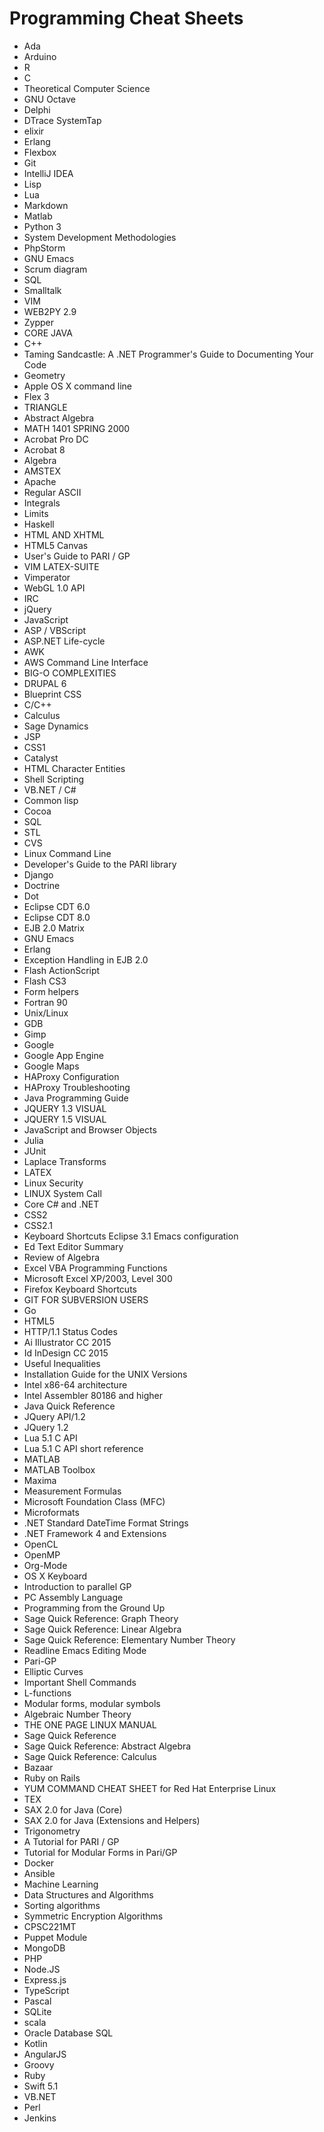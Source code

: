 # Programming Cheat Sheets
<ul>

                             

 <li><a target="_blank" href="https://github.com/manjunath5496/Programming-Cheat-Sheets/blob/master/ch(1).pdf" style="text-decoration:none;">Ada</a></li>

 <li><a target="_blank" href="https://github.com/manjunath5496/Programming-Cheat-Sheets/blob/master/ch(2).pdf" style="text-decoration:none;">Arduino</a></li>

<li><a target="_blank" href="https://github.com/manjunath5496/Programming-Cheat-Sheets/blob/master/ch(3).pdf" style="text-decoration:none;">R</a></li>
 <li><a target="_blank" href="https://github.com/manjunath5496/Programming-Cheat-Sheets/blob/master/ch(4).pdf" style="text-decoration:none;">C</a></li>                              
<li><a target="_blank" href="https://github.com/manjunath5496/Programming-Cheat-Sheets/blob/master/ch(5).pdf" style="text-decoration:none;">Theoretical Computer Science</a></li>
<li><a target="_blank" href="https://github.com/manjunath5496/Programming-Cheat-Sheets/blob/master/ch(6).pdf" style="text-decoration:none;">GNU Octave</a></li>
 <li><a target="_blank" href="https://github.com/manjunath5496/Programming-Cheat-Sheets/blob/master/ch(7).pdf" style="text-decoration:none;">Delphi</a></li>

 <li><a target="_blank" href="https://github.com/manjunath5496/Programming-Cheat-Sheets/blob/master/ch(8).pdf" style="text-decoration:none;"> DTrace SystemTap </a></li>
   <li><a target="_blank" href="https://github.com/manjunath5496/Programming-Cheat-Sheets/blob/master/ch(9).pdf" style="text-decoration:none;">elixir</a></li>
  
   
 <li><a target="_blank" href="https://github.com/manjunath5496/Programming-Cheat-Sheets/blob/master/ch(10).pdf" style="text-decoration:none;">Erlang </a></li>                              
<li><a target="_blank" href="https://github.com/manjunath5496/Programming-Cheat-Sheets/blob/master/ch(11).pdf" style="text-decoration:none;">Flexbox</a></li>
<li><a target="_blank" href="https://github.com/manjunath5496/Programming-Cheat-Sheets/blob/master/ch(12).pdf" style="text-decoration:none;">Git</a></li>
<li><a target="_blank" href="https://github.com/manjunath5496/Programming-Cheat-Sheets/blob/master/ch(13).pdf" style="text-decoration:none;">IntelliJ IDEA</a></li>

<li><a target="_blank" href="https://github.com/manjunath5496/Programming-Cheat-Sheets/blob/master/ch(14).pdf" style="text-decoration:none;">Lisp</a></li>
                              
<li><a target="_blank" href="https://github.com/manjunath5496/Programming-Cheat-Sheets/blob/master/ch(15).pdf" style="text-decoration:none;">Lua</a></li>

<li><a target="_blank" href="https://github.com/manjunath5496/Programming-Cheat-Sheets/blob/master/ch(16).pdf" style="text-decoration:none;">Markdown</a></li>

  <li><a target="_blank" href="https://github.com/manjunath5496/Programming-Cheat-Sheets/blob/master/ch(17).pdf" style="text-decoration:none;">Matlab</a></li>   
  
<li><a target="_blank" href="https://github.com/manjunath5496/Programming-Cheat-Sheets/blob/master/ch(18).pdf" style="text-decoration:none;">Python 3</a></li> 

  
<li><a target="_blank" href="https://github.com/manjunath5496/Programming-Cheat-Sheets/blob/master/ch(19).pdf" style="text-decoration:none;">System Development Methodologies</a></li> 

<li><a target="_blank" href="https://github.com/manjunath5496/Programming-Cheat-Sheets/blob/master/ch(20).pdf" style="text-decoration:none;">PhpStorm</a></li>

<li><a target="_blank" href="https://github.com/manjunath5496/Programming-Cheat-Sheets/blob/master/ch(21).pdf" style="text-decoration:none;">GNU Emacs</a></li>
<li><a target="_blank" href="https://github.com/manjunath5496/Programming-Cheat-Sheets/blob/master/ch(22).pdf" style="text-decoration:none;">Scrum diagram</a></li> 
 <li><a target="_blank" href="https://github.com/manjunath5496/Programming-Cheat-Sheets/blob/master/ch(23).pdf" style="text-decoration:none;">SQL</a></li> 
 

   <li><a target="_blank" href="https://github.com/manjunath5496/Programming-Cheat-Sheets/blob/master/ch(24).pdf" style="text-decoration:none;">Smalltalk</a></li>
 
   <li><a target="_blank" href="https://github.com/manjunath5496/Programming-Cheat-Sheets/blob/master/ch(25).pdf" style="text-decoration:none;">VIM</a></li>                              
 <li><a target="_blank" href="https://github.com/manjunath5496/Programming-Cheat-Sheets/blob/master/ch(26).pdf" style="text-decoration:none;">WEB2PY 2.9</a></li>
 <li><a target="_blank" href="https://github.com/manjunath5496/Programming-Cheat-Sheets/blob/master/ch(27).pdf" style="text-decoration:none;">Zypper</a></li>
  <li><a target="_blank" href="https://github.com/manjunath5496/Programming-Cheat-Sheets/blob/master/ch(28).pdf" style="text-decoration:none;">CORE JAVA</a></li>
 
   <li><a target="_blank" href="https://github.com/manjunath5496/Programming-Cheat-Sheets/blob/master/ch(29).pdf" style="text-decoration:none;">C++ </a></li>                              
<li><a target="_blank" href="https://github.com/manjunath5496/Programming-Cheat-Sheets/blob/master/ch(30).pdf" style="text-decoration:none;">Taming Sandcastle: A .NET Programmer's Guide to Documenting Your Code</a></li>
 
   <li><a target="_blank" href="https://github.com/manjunath5496/Programming-Cheat-Sheets/blob/master/ch(31).pdf" style="text-decoration:none;">Geometry</a></li> 
    <li><a target="_blank" href="https://github.com/manjunath5496/Programming-Cheat-Sheets/blob/master/ch(32).pdf" style="text-decoration:none;">Apple OS X command line</a></li> 

   <li><a target="_blank" href="https://github.com/manjunath5496/Programming-Cheat-Sheets/blob/master/ch(33).pdf" style="text-decoration:none;">Flex 3</a></li>                              

  <li><a target="_blank" href="https://github.com/manjunath5496/Programming-Cheat-Sheets/blob/master/ch(34).pdf" style="text-decoration:none;">TRIANGLE</a></li> 
 
  <li><a target="_blank" href="https://github.com/manjunath5496/Programming-Cheat-Sheets/blob/master/ch(35).pdf" style="text-decoration:none;">Abstract Algebra</a></li> 

  <li><a target="_blank" href="https://github.com/manjunath5496/Programming-Cheat-Sheets/blob/master/ch(36).pdf" style="text-decoration:none;">MATH 1401 SPRING 2000</a></li> 
 
<li><a target="_blank" href="https://github.com/manjunath5496/Programming-Cheat-Sheets/blob/master/ch(37).pdf" style="text-decoration:none;">Acrobat Pro DC</a></li>
 <li><a target="_blank" href="https://github.com/manjunath5496/Programming-Cheat-Sheets/blob/master/ch(38).pdf" style="text-decoration:none;">Acrobat 8</a></li>
<li><a target="_blank" href="https://github.com/manjunath5496/Programming-Cheat-Sheets/blob/master/ch(39).pdf" style="text-decoration:none;">Algebra</a></li>
 <li><a target="_blank" href="https://github.com/manjunath5496/Programming-Cheat-Sheets/blob/master/ch(40).pdf" style="text-decoration:none;">AMSTEX</a></li>                              
<li><a target="_blank" href="https://github.com/manjunath5496/Programming-Cheat-Sheets/blob/master/ch(41).pdf" style="text-decoration:none;">Apache</a></li>
<li><a target="_blank" href="https://github.com/manjunath5496/Programming-Cheat-Sheets/blob/master/ch(42).pdf" style="text-decoration:none;">Regular ASCII</a></li>
 
   <li><a target="_blank" href="https://github.com/manjunath5496/Programming-Cheat-Sheets/blob/master/ch(43).pdf" style="text-decoration:none;">Integrals</a></li>
 <li><a target="_blank" href="https://github.com/manjunath5496/Programming-Cheat-Sheets/blob/master/ch(44).pdf" style="text-decoration:none;">Limits</a></li>
   <li><a target="_blank" href="https://github.com/manjunath5496/Programming-Cheat-Sheets/blob/master/ch(45).pdf" style="text-decoration:none;">Haskell</a></li>  
   
<li><a target="_blank" href="https://github.com/manjunath5496/Programming-Cheat-Sheets/blob/master/ch(46).pdf" style="text-decoration:none;">HTML AND XHTML</a></li> 
                             
<li><a target="_blank" href="https://github.com/manjunath5496/Programming-Cheat-Sheets/blob/master/ch(47).pdf" style="text-decoration:none;">HTML5 Canvas</a></li>
<li><a target="_blank" href="https://github.com/manjunath5496/Programming-Cheat-Sheets/blob/master/ch(48).pdf" style="text-decoration:none;">User's Guide to PARI / GP</a></li>

<li><a target="_blank" href="https://github.com/manjunath5496/Programming-Cheat-Sheets/blob/master/ch(49).pdf" style="text-decoration:none;">VIM LATEX-SUITE</a></li>
                              
<li><a target="_blank" href="https://github.com/manjunath5496/Programming-Cheat-Sheets/blob/master/ch(50).pdf" style="text-decoration:none;">
Vimperator</a></li>
<li><a target="_blank" href="https://github.com/manjunath5496/Programming-Cheat-Sheets/blob/master/ch(51).pdf" style="text-decoration:none;">WebGL 1.0 API</a></li>
<li><a target="_blank" href="https://github.com/manjunath5496/Programming-Cheat-Sheets/blob/master/ch(52).pdf" style="text-decoration:none;">IRC</a></li>

<li><a target="_blank" href="https://github.com/manjunath5496/Programming-Cheat-Sheets/blob/master/ch(53).pdf" style="text-decoration:none;">jQuery</a></li>
 
<li><a target="_blank" href="https://github.com/manjunath5496/Programming-Cheat-Sheets/blob/master/ch(54).pdf" style="text-decoration:none;">JavaScript </a></li>


<li><a target="_blank" href="https://github.com/manjunath5496/Programming-Cheat-Sheets/blob/master/ch(55).pdf" style="text-decoration:none;">ASP / VBScript</a></li>
 
  <li><a target="_blank" href="https://github.com/manjunath5496/Programming-Cheat-Sheets/blob/master/ch(56).pdf" style="text-decoration:none;">ASP.NET Life-cycle</a></li>                              

  <li><a target="_blank" href="https://github.com/manjunath5496/Programming-Cheat-Sheets/blob/master/ch(57).pdf" style="text-decoration:none;">AWK</a></li>
 
   <li><a target="_blank" href="https://github.com/manjunath5496/Programming-Cheat-Sheets/blob/master/ch(58).pdf" style="text-decoration:none;">AWS Command Line Interface</a></li>
    <li><a target="_blank" href="https://github.com/manjunath5496/Programming-Cheat-Sheets/blob/master/ch(59).pdf" style="text-decoration:none;">BIG-O COMPLEXITIES</a></li>
 
  <li><a target="_blank" href="https://github.com/manjunath5496/Programming-Cheat-Sheets/blob/master/ch(60).pdf" style="text-decoration:none;">DRUPAL 6 </a></li>
 
   <li><a target="_blank" href="https://github.com/manjunath5496/Programming-Cheat-Sheets/blob/master/ch(61).pdf" style="text-decoration:none;">Blueprint CSS</a></li>
 
   <li><a target="_blank" href="https://github.com/manjunath5496/Programming-Cheat-Sheets/blob/master/ch(62).pdf" style="text-decoration:none;">C/C++</a></li>
 
   <li><a target="_blank" href="https://github.com/manjunath5496/Programming-Cheat-Sheets/blob/master/ch(63).pdf" style="text-decoration:none;">Calculus</a></li>                              

  <li><a target="_blank" href="https://github.com/manjunath5496/Programming-Cheat-Sheets/blob/master/ch(64).pdf" style="text-decoration:none;">Sage Dynamics</a></li>
 
   <li><a target="_blank" href="https://github.com/manjunath5496/Programming-Cheat-Sheets/blob/master/ch(65).pdf" style="text-decoration:none;">JSP </a></li> 

   <li><a target="_blank" href="https://github.com/manjunath5496/Programming-Cheat-Sheets/blob/master/ch(66).pdf" style="text-decoration:none;">CSS1</a></li> 
 
   <li><a target="_blank" href="https://github.com/manjunath5496/Programming-Cheat-Sheets/blob/master/ch(67).pdf" style="text-decoration:none;">Catalyst</a></li>                              

  <li><a target="_blank" href="https://github.com/manjunath5496/Programming-Cheat-Sheets/blob/master/ch(68).pdf" style="text-decoration:none;">HTML Character Entities</a></li> 
 
  
   <li><a target="_blank" href="https://github.com/manjunath5496/Programming-Cheat-Sheets/blob/master/ch(69).pdf" style="text-decoration:none;">Shell Scripting</a></li>                              

  <li><a target="_blank" href="https://github.com/manjunath5496/Programming-Cheat-Sheets/blob/master/ch(70).pdf" style="text-decoration:none;">VB.NET / C#</a></li> 
  
 
 <li><a target="_blank" href="https://github.com/manjunath5496/Programming-Cheat-Sheets/blob/master/ch(71).pdf" style="text-decoration:none;">Common
lisp</a></li>
 
 <li><a target="_blank" href="https://github.com/manjunath5496/Programming-Cheat-Sheets/blob/master/ch(72).pdf" style="text-decoration:none;">Cocoa</a></li> 
 
 
 <li><a target="_blank" href="https://github.com/manjunath5496/Programming-Cheat-Sheets/blob/master/ch(73).pdf" style="text-decoration:none;">SQL</a></li>
  <li><a target="_blank" href="https://github.com/manjunath5496/Programming-Cheat-Sheets/blob/master/ch(74).pdf" style="text-decoration:none;">STL</a></li>
 
<li><a target="_blank" href="https://github.com/manjunath5496/Programming-Cheat-Sheets/blob/master/ch(75).pdf" style="text-decoration:none;">CVS</a></li>                        
<li><a target="_blank" href="https://github.com/manjunath5496/Programming-Cheat-Sheets/blob/master/ch(76).pdf" style="text-decoration:none;">Linux Command Line</a></li>

 <li><a target="_blank" href="https://github.com/manjunath5496/Programming-Cheat-Sheets/blob/master/ch(77).pdf" style="text-decoration:none;">Developer's Guide
to the PARI library</a></li> 
 
 
 <li><a target="_blank" href="https://github.com/manjunath5496/Programming-Cheat-Sheets/blob/master/ch(78).pdf" style="text-decoration:none;">Django</a></li>
  <li><a target="_blank" href="https://github.com/manjunath5496/Programming-Cheat-Sheets/blob/master/ch(79).pdf" style="text-decoration:none;">Doctrine</a></li>


 <li><a target="_blank" href="https://github.com/manjunath5496/Programming-Cheat-Sheets/blob/master/ch(80).pdf" style="text-decoration:none;">Dot</a></li> 
 
 
 <li><a target="_blank" href="https://github.com/manjunath5496/Programming-Cheat-Sheets/blob/master/ch(81).pdf" style="text-decoration:none;">Eclipse CDT 6.0</a></li>
  <li><a target="_blank" href="https://github.com/manjunath5496/Programming-Cheat-Sheets/blob/master/ch(82).pdf" style="text-decoration:none;">Eclipse CDT 8.0</a></li>

 <li><a target="_blank" href="https://github.com/manjunath5496/Programming-Cheat-Sheets/blob/master/ch(83).pdf" style="text-decoration:none;">EJB 2.0 Matrix</a></li>
  <li><a target="_blank" href="https://github.com/manjunath5496/Programming-Cheat-Sheets/blob/master/ch(84).pdf" style="text-decoration:none;">GNU Emacs</a></li>

 <li><a target="_blank" href="https://github.com/manjunath5496/Programming-Cheat-Sheets/blob/master/ch(85).pdf" style="text-decoration:none;">Erlang</a></li>
  <li><a target="_blank" href="https://github.com/manjunath5496/Programming-Cheat-Sheets/blob/master/ch(86).pdf" style="text-decoration:none;">Exception Handling in EJB 2.0</a></li>

 <li><a target="_blank" href="https://github.com/manjunath5496/Programming-Cheat-Sheets/blob/master/ch(87).pdf" style="text-decoration:none;">Flash ActionScript</a></li>
  <li><a target="_blank" href="https://github.com/manjunath5496/Programming-Cheat-Sheets/blob/master/ch(88).pdf" style="text-decoration:none;">Flash CS3</a></li>
  <li><a target="_blank" href="https://github.com/manjunath5496/Programming-Cheat-Sheets/blob/master/ch(89).pdf" style="text-decoration:none;">Form helpers</a></li>
  
  
  <li><a target="_blank" href="https://github.com/manjunath5496/Programming-Cheat-Sheets/blob/master/ch(90).pdf" style="text-decoration:none;"> Fortran 90</a></li>
  <li><a target="_blank" href="https://github.com/manjunath5496/Programming-Cheat-Sheets/blob/master/ch(91).pdf" style="text-decoration:none;">Unix/Linux</a></li>

 <li><a target="_blank" href="https://github.com/manjunath5496/Programming-Cheat-Sheets/blob/master/ch(92).pdf" style="text-decoration:none;">GDB</a></li>
  <li><a target="_blank" href="https://github.com/manjunath5496/Programming-Cheat-Sheets/blob/master/ch(93).pdf" style="text-decoration:none;"> Gimp</a></li>
  <li><a target="_blank" href="https://github.com/manjunath5496/Programming-Cheat-Sheets/blob/master/ch(94).pdf" style="text-decoration:none;">Google</a></li> 
  
   <li><a target="_blank" href="https://github.com/manjunath5496/Programming-Cheat-Sheets/blob/master/ch(95).pdf" style="text-decoration:none;">Google App Engine</a></li>  
  
<li><a target="_blank" href="https://github.com/manjunath5496/Programming-Cheat-Sheets/blob/master/ch(96).pdf" style="text-decoration:none;">Google Maps</a></li> 
  
  
<li><a target="_blank" href="https://github.com/manjunath5496/Programming-Cheat-Sheets/blob/master/ch(97).pdf" style="text-decoration:none;">HAProxy Configuration</a></li>


 <li><a target="_blank" href="https://github.com/manjunath5496/Programming-Cheat-Sheets/blob/master/ch(98).pdf" style="text-decoration:none;">HAProxy Troubleshooting</a></li> 
  
   <li><a target="_blank" href="https://github.com/manjunath5496/Programming-Cheat-Sheets/blob/master/ch(99).pdf" style="text-decoration:none;">Java Programming Guide</a></li>  
  
<li><a target="_blank" href="https://github.com/manjunath5496/Programming-Cheat-Sheets/blob/master/ch(100).pdf" style="text-decoration:none;">JQUERY 1.3 VISUAL</a></li>  
  
 <li><a target="_blank" href="https://github.com/manjunath5496/Programming-Cheat-Sheets/blob/master/ch(101).pdf" style="text-decoration:none;">JQUERY 1.5 VISUAL</a></li> 
  
   <li><a target="_blank" href="https://github.com/manjunath5496/Programming-Cheat-Sheets/blob/master/ch(102).pdf" style="text-decoration:none;">JavaScript and Browser Objects</a></li> 
  
   
 <li><a target="_blank" href="https://github.com/manjunath5496/Programming-Cheat-Sheets/blob/master/ch(103).pdf" style="text-decoration:none;">Julia </a></li> 
  
   <li><a target="_blank" href="https://github.com/manjunath5496/Programming-Cheat-Sheets/blob/master/ch(104).pdf" style="text-decoration:none;">JUnit</a></li>  
   
 <li><a target="_blank" href="https://github.com/manjunath5496/Programming-Cheat-Sheets/blob/master/ch(105).pdf" style="text-decoration:none;">Laplace Transforms</a></li> 
 
<li><a target="_blank" href="https://github.com/manjunath5496/Programming-Cheat-Sheets/blob/master/ch(106).pdf" style="text-decoration:none;">LATEX</a></li> 
  
   <li><a target="_blank" href="https://github.com/manjunath5496/Programming-Cheat-Sheets/blob/master/ch(107).pdf" style="text-decoration:none;">Linux Security</a></li> 
  
   
 <li><a target="_blank" href="https://github.com/manjunath5496/Programming-Cheat-Sheets/blob/master/ch(108).pdf" style="text-decoration:none;">LINUX System Call</a></li> 
  

  
   <li><a target="_blank" href="https://github.com/manjunath5496/Programming-Cheat-Sheets/blob/master/ch(109).pdf" style="text-decoration:none;">Core C# and .NET</a></li>  
   
 <li><a target="_blank" href="https://github.com/manjunath5496/Programming-Cheat-Sheets/blob/master/ch(110).pdf" style="text-decoration:none;">CSS2 </a></li>  
   
<li><a target="_blank" href="https://github.com/manjunath5496/Programming-Cheat-Sheets/blob/master/ch(111).pdf" style="text-decoration:none;">CSS2.1</a></li> 
  
   
 <li><a target="_blank" href="https://github.com/manjunath5496/Programming-Cheat-Sheets/blob/master/ch(112).pdf" style="text-decoration:none;">Keyboard Shortcuts Eclipse 3.1
Emacs configuration</a></li> 
  
   <li><a target="_blank" href="https://github.com/manjunath5496/Programming-Cheat-Sheets/blob/master/ch(113).pdf" style="text-decoration:none;">Ed Text Editor Summary</a></li>  
   
<li><a target="_blank" href="https://github.com/manjunath5496/Programming-Cheat-Sheets/blob/master/ch(114).pdf" style="text-decoration:none;">Review of Algebra</a></li>
 <li><a target="_blank" href="https://github.com/manjunath5496/Programming-Cheat-Sheets/blob/master/ch(115).pdf" style="text-decoration:none;">Excel VBA Programming Functions</a></li>  
   
 <li><a target="_blank" href="https://github.com/manjunath5496/Programming-Cheat-Sheets/blob/master/ch(116).pdf" style="text-decoration:none;">Microsoft Excel XP/2003, Level 300</a></li>   
   
   <li><a target="_blank" href="https://github.com/manjunath5496/Programming-Cheat-Sheets/blob/master/ch(117).pdf" style="text-decoration:none;">Firefox Keyboard Shortcuts</a></li>  
   
 <li><a target="_blank" href="https://github.com/manjunath5496/Programming-Cheat-Sheets/blob/master/ch(118).pdf" style="text-decoration:none;">GIT FOR SUBVERSION USERS</a></li>  
   
  <li><a target="_blank" href="https://github.com/manjunath5496/Programming-Cheat-Sheets/blob/master/ch(119).pdf" style="text-decoration:none;">Go</a></li> 
  
   <li><a target="_blank" href="https://github.com/manjunath5496/Programming-Cheat-Sheets/blob/master/ch(120).pdf" style="text-decoration:none;">HTML5</a></li>  
   
 <li><a target="_blank" href="https://github.com/manjunath5496/Programming-Cheat-Sheets/blob/master/ch(121).pdf" style="text-decoration:none;">HTTP/1.1 Status Codes</a></li>   
   
   <li><a target="_blank" href="https://github.com/manjunath5496/Programming-Cheat-Sheets/blob/master/ch(122).pdf" style="text-decoration:none;">Ai Illustrator
CC 2015 </a></li>  
     
<li><a target="_blank" href="https://github.com/manjunath5496/Programming-Cheat-Sheets/blob/master/ch(123).pdf" style="text-decoration:none;">Id InDesign
CC 2015</a></li>  
   
 <li><a target="_blank" href="https://github.com/manjunath5496/Programming-Cheat-Sheets/blob/master/ch(124).pdf" style="text-decoration:none;">Useful Inequalities</a></li>   
   
   <li><a target="_blank" href="https://github.com/manjunath5496/Programming-Cheat-Sheets/blob/master/ch(125).pdf" style="text-decoration:none;">Installation Guide for the UNIX Versions</a></li>   
   
   <li><a target="_blank" href="https://github.com/manjunath5496/Programming-Cheat-Sheets/blob/master/ch(126).pdf" style="text-decoration:none;">Intel x86-64 architecture </a></li> 
   
<li><a target="_blank" href="https://github.com/manjunath5496/Programming-Cheat-Sheets/blob/master/ch(127).pdf" style="text-decoration:none;">Intel Assembler 80186 and higher</a></li>  
   
 <li><a target="_blank" href="https://github.com/manjunath5496/Programming-Cheat-Sheets/blob/master/ch(128).pdf" style="text-decoration:none;">Java Quick Reference</a></li>   
   
   <li><a target="_blank" href="https://github.com/manjunath5496/Programming-Cheat-Sheets/blob/master/ch(129).pdf" style="text-decoration:none;">JQuery API/1.2</a></li>   
   
   <li><a target="_blank" href="https://github.com/manjunath5496/Programming-Cheat-Sheets/blob/master/ch(130).pdf" style="text-decoration:none;">JQuery 1.2 </a></li>    
   
<li><a target="_blank" href="https://github.com/manjunath5496/Programming-Cheat-Sheets/blob/master/ch(131).pdf" style="text-decoration:none;">Lua 5.1 C API</a></li>   
   
   <li><a target="_blank" href="https://github.com/manjunath5496/Programming-Cheat-Sheets/blob/master/ch(132).pdf" style="text-decoration:none;">Lua 5.1 C API short reference</a></li>   
   
 <li><a target="_blank" href="https://github.com/manjunath5496/Programming-Cheat-Sheets/blob/master/ch(133).pdf" style="text-decoration:none;">MATLAB</a></li>     
   
 
 <li><a target="_blank" href="https://github.com/manjunath5496/Programming-Cheat-Sheets/blob/master/ch(134).pdf" style="text-decoration:none;">MATLAB Toolbox</a></li>

 <li><a target="_blank" href="https://github.com/manjunath5496/Programming-Cheat-Sheets/blob/master/ch(135).pdf" style="text-decoration:none;">Maxima</a></li>

<li><a target="_blank" href="https://github.com/manjunath5496/Programming-Cheat-Sheets/blob/master/ch(136).pdf" style="text-decoration:none;">Measurement Formulas</a></li>
 <li><a target="_blank" href="https://github.com/manjunath5496/Programming-Cheat-Sheets/blob/master/ch(137).pdf" style="text-decoration:none;">Microsoft Foundation Class (MFC)</a></li>                              
<li><a target="_blank" href="https://github.com/manjunath5496/Programming-Cheat-Sheets/blob/master/ch(138).pdf" style="text-decoration:none;">Microformats</a></li>
<li><a target="_blank" href="https://github.com/manjunath5496/Programming-Cheat-Sheets/blob/master/ch(139).pdf" style="text-decoration:none;">.NET Standard DateTime Format Strings</a></li>
 <li><a target="_blank" href="https://github.com/manjunath5496/Programming-Cheat-Sheets/blob/master/ch(140).pdf" style="text-decoration:none;">.NET Framework 4 and Extensions</a></li>

 <li><a target="_blank" href="https://github.com/manjunath5496/Programming-Cheat-Sheets/blob/master/ch(141).pdf" style="text-decoration:none;"> OpenCL</a></li>
   <li><a target="_blank" href="https://github.com/manjunath5496/Programming-Cheat-Sheets/blob/master/ch(142).pdf" style="text-decoration:none;">OpenMP</a></li>                             
 <li><a target="_blank" href="https://github.com/manjunath5496/Programming-Cheat-Sheets/blob/master/ch(143).pdf" style="text-decoration:none;">Org-Mode</a></li>                              
<li><a target="_blank" href="https://github.com/manjunath5496/Programming-Cheat-Sheets/blob/master/ch(144).pdf" style="text-decoration:none;">OS X Keyboard</a></li>
<li><a target="_blank" href="https://github.com/manjunath5496/Programming-Cheat-Sheets/blob/master/ch(145).pdf" style="text-decoration:none;">Introduction
to parallel GP</a></li>
<li><a target="_blank" href="https://github.com/manjunath5496/Programming-Cheat-Sheets/blob/master/ch(146).pdf" style="text-decoration:none;">PC Assembly Language</a></li>
                              
<li><a target="_blank" href="https://github.com/manjunath5496/Programming-Cheat-Sheets/blob/master/ch(147).pdf" style="text-decoration:none;">Programming from the Ground Up</a></li>

<li><a target="_blank" href="https://github.com/manjunath5496/Programming-Cheat-Sheets/blob/master/ch(148).pdf" style="text-decoration:none;">Sage Quick Reference: Graph Theory</a></li>

  <li><a target="_blank" href="https://github.com/manjunath5496/Programming-Cheat-Sheets/blob/master/ch(149).pdf" style="text-decoration:none;">Sage Quick Reference: Linear Algebra</a></li>   
  
<li><a target="_blank" href="https://github.com/manjunath5496/Programming-Cheat-Sheets/blob/master/ch(150).pdf" style="text-decoration:none;">Sage Quick Reference:
Elementary Number Theory</a></li> 

<li><a target="_blank" href="https://github.com/manjunath5496/Programming-Cheat-Sheets/blob/master/ch(151).pdf" style="text-decoration:none;">Readline Emacs Editing Mode </a></li>

<li><a target="_blank" href="https://github.com/manjunath5496/Programming-Cheat-Sheets/blob/master/ch(152).pdf" style="text-decoration:none;">Pari-GP </a></li>
<li><a target="_blank" href="https://github.com/manjunath5496/Programming-Cheat-Sheets/blob/master/ch(153).pdf" style="text-decoration:none;">Elliptic Curves</a></li> 
 <li><a target="_blank" href="https://github.com/manjunath5496/Programming-Cheat-Sheets/blob/master/ch(154).pdf" style="text-decoration:none;">Important Shell Commands</a></li> 
 

   <li><a target="_blank" href="https://github.com/manjunath5496/Programming-Cheat-Sheets/blob/master/ch(155).pdf" style="text-decoration:none;">L-functions</a></li>
 
   <li><a target="_blank" href="https://github.com/manjunath5496/Programming-Cheat-Sheets/blob/master/ch(156).pdf" style="text-decoration:none;">Modular forms, modular symbols</a></li>                              
 <li><a target="_blank" href="https://github.com/manjunath5496/Programming-Cheat-Sheets/blob/master/ch(157).pdf" style="text-decoration:none;">Algebraic Number Theory</a></li>
 <li><a target="_blank" href="https://github.com/manjunath5496/Programming-Cheat-Sheets/blob/master/ch(158).pdf" style="text-decoration:none;">THE ONE PAGE LINUX MANUAL</a></li>

<li><a target="_blank" href="https://github.com/manjunath5496/Programming-Cheat-Sheets/blob/master/ch(159).pdf" style="text-decoration:none;">Sage Quick Reference </a></li>
 
   <li><a target="_blank" href="https://github.com/manjunath5496/Programming-Cheat-Sheets/blob/master/ch(160).pdf" style="text-decoration:none;">Sage Quick Reference: Abstract Algebra</a></li>                              

  <li><a target="_blank" href="https://github.com/manjunath5496/Programming-Cheat-Sheets/blob/master/ch(161).pdf" style="text-decoration:none;">Sage Quick Reference: Calculus</a></li>
 
   <li><a target="_blank" href="https://github.com/manjunath5496/Programming-Cheat-Sheets/blob/master/ch(162).pdf" style="text-decoration:none;">Bazaar</a></li> 
    <li><a target="_blank" href="https://github.com/manjunath5496/Programming-Cheat-Sheets/blob/master/ch(163).pdf" style="text-decoration:none;">Ruby on Rails </a></li> 

   <li><a target="_blank" href="https://github.com/manjunath5496/Programming-Cheat-Sheets/blob/master/ch(164).pdf" style="text-decoration:none;">YUM COMMAND CHEAT SHEET
for Red Hat Enterprise Linux</a></li>                              

  <li><a target="_blank" href="https://github.com/manjunath5496/Programming-Cheat-Sheets/blob/master/ch(165).pdf" style="text-decoration:none;">TEX</a></li> 
 
  <li><a target="_blank" href="https://github.com/manjunath5496/Programming-Cheat-Sheets/blob/master/ch(166).pdf" style="text-decoration:none;">SAX 2.0 for Java (Core)</a></li> 

  <li><a target="_blank" href="https://github.com/manjunath5496/Programming-Cheat-Sheets/blob/master/ch(167).pdf" style="text-decoration:none;">SAX 2.0 for Java (Extensions and Helpers)</a></li> 
 
<li><a target="_blank" href="https://github.com/manjunath5496/Programming-Cheat-Sheets/blob/master/ch(168).pdf" style="text-decoration:none;">Trigonometry</a></li>



   <li><a target="_blank" href="https://github.com/manjunath5496/Programming-Cheat-Sheets/blob/master/ch(169).pdf" style="text-decoration:none;">A Tutorial
for PARI / GP</a></li>
<li><a target="_blank" href="https://github.com/manjunath5496/Programming-Cheat-Sheets/blob/master/ch(170).pdf" style="text-decoration:none;">Tutorial for Modular Forms in Pari/GP</a></li>
 <li><a target="_blank" href="https://github.com/manjunath5496/Programming-Cheat-Sheets/blob/master/ch(171).pdf" style="text-decoration:none;">Docker</a></li>                              
<li><a target="_blank" href="https://github.com/manjunath5496/Programming-Cheat-Sheets/blob/master/ch(172).pdf" style="text-decoration:none;">Ansible</a></li>
<li><a target="_blank" href="https://github.com/manjunath5496/Programming-Cheat-Sheets/blob/master/ch(173).pdf" style="text-decoration:none;">Machine Learning</a></li>
 
  <li><a target="_blank" href="https://github.com/manjunath5496/Programming-Cheat-Sheets/blob/master/ch(174).pdf" style="text-decoration:none;">Data Structures and Algorithms</a></li>
 <li><a target="_blank" href="https://github.com/manjunath5496/Programming-Cheat-Sheets/blob/master/ch(175).pdf" style="text-decoration:none;">Sorting algorithms</a></li>
   <li><a target="_blank" href="https://github.com/manjunath5496/Programming-Cheat-Sheets/blob/master/ch(176).pdf" style="text-decoration:none;">Symmetric Encryption Algorithms</a></li>  
   
<li><a target="_blank" href="https://github.com/manjunath5496/Programming-Cheat-Sheets/blob/master/ch(177).pdf" style="text-decoration:none;">CPSC221MT</a></li> 
                             
<li><a target="_blank" href="https://github.com/manjunath5496/Programming-Cheat-Sheets/blob/master/ch(178).pdf" style="text-decoration:none;">Puppet Module</a></li>
<li><a target="_blank" href="https://github.com/manjunath5496/Programming-Cheat-Sheets/blob/master/ch(179).pdf" style="text-decoration:none;">MongoDB</a></li>

<li><a target="_blank" href="https://github.com/manjunath5496/Programming-Cheat-Sheets/blob/master/ch(180).pdf" style="text-decoration:none;">PHP</a></li>
                              
<li><a target="_blank" href="https://github.com/manjunath5496/Programming-Cheat-Sheets/blob/master/ch(181).pdf" style="text-decoration:none;">Node.JS</a></li>
<li><a target="_blank" href="https://github.com/manjunath5496/Programming-Cheat-Sheets/blob/master/ch(182).pdf" style="text-decoration:none;">Express.js </a></li>
<li><a target="_blank" href="https://github.com/manjunath5496/Programming-Cheat-Sheets/blob/master/ch(183).pdf" style="text-decoration:none;">TypeScript</a></li>



<li><a target="_blank" href="https://github.com/manjunath5496/Programming-Cheat-Sheets/blob/master/ch(184).pdf" style="text-decoration:none;">Pascal</a></li>
 
<li><a target="_blank" href="https://github.com/manjunath5496/Programming-Cheat-Sheets/blob/master/ch(185).pdf" style="text-decoration:none;">SQLite</a></li>

<li><a target="_blank" href="https://github.com/manjunath5496/Programming-Cheat-Sheets/blob/master/ch(186).pdf" style="text-decoration:none;">scala</a></li>
                             
<li><a target="_blank" href="https://github.com/manjunath5496/Programming-Cheat-Sheets/blob/master/ch(187).pdf" style="text-decoration:none;">Oracle Database
SQL</a></li>
                             
  <li><a target="_blank" href="https://github.com/manjunath5496/Programming-Cheat-Sheets/blob/master/ch(188).pdf" style="text-decoration:none;">Kotlin</a></li>
 
   <li><a target="_blank" href="https://github.com/manjunath5496/Programming-Cheat-Sheets/blob/master/ch(189).pdf" style="text-decoration:none;">AngularJS</a></li>
    <li><a target="_blank" href="https://github.com/manjunath5496/Programming-Cheat-Sheets/blob/master/ch(190).pdf" style="text-decoration:none;">Groovy</a></li>
 
  <li><a target="_blank" href="https://github.com/manjunath5496/Programming-Cheat-Sheets/blob/master/ch(191).pdf" style="text-decoration:none;"> Ruby  </a></li>
 
   <li><a target="_blank" href="https://github.com/manjunath5496/Programming-Cheat-Sheets/blob/master/ch(192).pdf" style="text-decoration:none;">Swift 5.1</a></li>
 
   <li><a target="_blank" href="https://github.com/manjunath5496/Programming-Cheat-Sheets/blob/master/ch(193).pdf" style="text-decoration:none;">VB.NET</a></li>
 
   <li><a target="_blank" href="https://github.com/manjunath5496/Programming-Cheat-Sheets/blob/master/ch(194).pdf" style="text-decoration:none;">Perl</a></li>                      <li><a target="_blank" href="https://github.com/manjunath5496/Programming-Cheat-Sheets/blob/master/ch(195).pdf" style="text-decoration:none;">Jenkins</a></li>                               




</ul>
